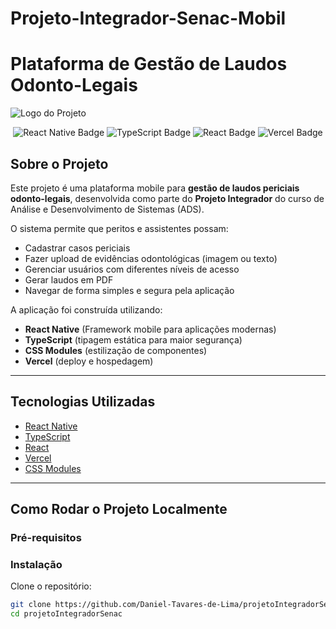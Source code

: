 # Projeto-Integrador-Senac-Mobil
# Plataforma de Gestão de Laudos Odonto-Legais

![Logo do Projeto](./public/Logo%20-%20Laudo.png)

<p align="center">
  <img src="https://img.shields.io/badge/-React_Native-05122A?style=flat&logo=react" alt="React Native Badge"/>
  <img src="https://img.shields.io/badge/TypeScript-3178c6?style=for-the-badge&logo=typescript&logoColor=white" alt="TypeScript Badge"/>
  <img src="https://img.shields.io/badge/React-61DAFB?style=for-the-badge&logo=react&logoColor=black" alt="React Badge"/>
  <img src="https://img.shields.io/badge/Vercel-000000?style=for-the-badge&logo=vercel&logoColor=white" alt="Vercel Badge"/>
</p>

## Sobre o Projeto

Este projeto é uma plataforma mobile para **gestão de laudos periciais odonto-legais**, desenvolvida como parte do **Projeto Integrador** do curso de Análise e Desenvolvimento de Sistemas (ADS).

O sistema permite que peritos e assistentes possam:
- Cadastrar casos periciais
- Fazer upload de evidências odontológicas (imagem ou texto)
- Gerenciar usuários com diferentes níveis de acesso
- Gerar laudos em PDF
- Navegar de forma simples e segura pela aplicação

A aplicação foi construída utilizando:
- **React Native** (Framework mobile para aplicações modernas)
- **TypeScript** (tipagem estática para maior segurança)
- **CSS Modules** (estilização de componentes)
- **Vercel** (deploy e hospedagem)

---

## Tecnologias Utilizadas

- [React Native](https://reactnative.dev/)
- [TypeScript](https://www.typescriptlang.org/)
- [React](https://react.dev/)
- [Vercel](https://vercel.com/)
- [CSS Modules](https://nextjs.org/docs/pages/building-your-application/styling/css-modules)

---

## Como Rodar o Projeto Localmente

### Pré-requisitos


### Instalação

Clone o repositório:

```bash
git clone https://github.com/Daniel-Tavares-de-Lima/projetoIntegradorSenac.git
cd projetoIntegradorSenac
